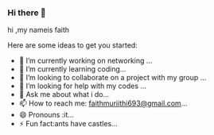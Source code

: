 ### Hi there 👋
hi ,my nameis faith

Here are some ideas to get you started:

- 🔭 I’m currently working on networking  ...
- 🌱 I’m currently learning coding...
- 👯 I’m looking to collaborate on a project with my group ...
- 🤔 I’m looking for help with my codes ...
- 💬 Ask me about what i do...
- 📫 How to reach me: faithmuriithi693@gmail.com...
- 😄 Pronouns :it...
- ⚡ Fun fact:ants have castles...


